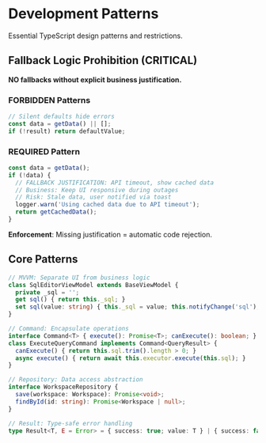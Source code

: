 # Development Patterns

Essential TypeScript design patterns and restrictions.

## Fallback Logic Prohibition (CRITICAL)

**NO fallbacks without explicit business justification.**

### FORBIDDEN Patterns
```typescript
// Silent defaults hide errors
const data = getData() || [];
if (!result) return defaultValue;
```

### REQUIRED Pattern
```typescript
const data = getData();
if (!data) {
  // FALLBACK JUSTIFICATION: API timeout, show cached data
  // Business: Keep UI responsive during outages
  // Risk: Stale data, user notified via toast
  logger.warn('Using cached data due to API timeout');
  return getCachedData();
}
```

**Enforcement**: Missing justification = automatic code rejection.

## Core Patterns

```typescript
// MVVM: Separate UI from business logic
class SqlEditorViewModel extends BaseViewModel {
  private _sql = '';
  get sql() { return this._sql; }
  set sql(value: string) { this._sql = value; this.notifyChange('sql'); }
}

// Command: Encapsulate operations
interface Command<T> { execute(): Promise<T>; canExecute(): boolean; }
class ExecuteQueryCommand implements Command<QueryResult> {
  canExecute() { return this.sql.trim().length > 0; }
  async execute() { return await this.executor.execute(this.sql); }
}

// Repository: Data access abstraction
interface WorkspaceRepository {
  save(workspace: Workspace): Promise<void>;
  findById(id: string): Promise<Workspace | null>;
}

// Result: Type-safe error handling
type Result<T, E = Error> = { success: true; value: T } | { success: false; error: E };
```
